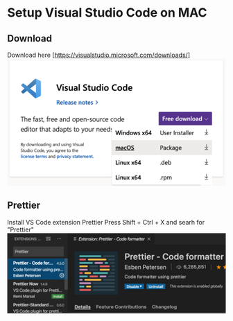 # Setup Visual Studio Code on MAC


## Download
Download here [https://visualstudio.microsoft.com/downloads/]
<img src="../images/Screenshot_2020-05-02_21.28.32.png" >

## Prettier
Install VS Code extension Prettier
Press Shift + Ctrl + X and searh for "Prettier"
<img src="../images/Screenshot_2020-05-02_01.24.39.png" >
